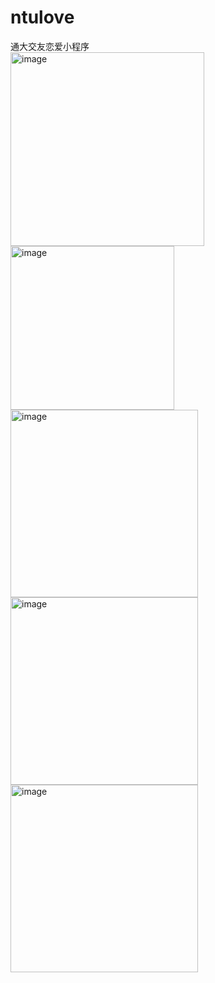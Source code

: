 # ntulove
通大交友恋爱小程序
<br>
<img width="310" alt="image" src="https://github.com/yellowweii/ntulove/assets/138266079/b99ba7af-3095-451d-bbe6-651b5d7c05a7">
<img width="262" alt="image" src="https://github.com/yellowweii/ntulove/assets/138266079/d6a9e3ef-56b0-4e3f-91c6-3be5c224ee8e">
<img width="300" alt="image" src="https://github.com/yellowweii/ntulove/assets/138266079/0d2a4696-b757-4b3f-adc2-d90da5186336">
<img width="300" alt="image" src="https://github.com/yellowweii/ntulove/assets/138266079/974462a7-8530-4b8a-be19-6461fedf8703">
<img width="300" alt="image" src="https://github.com/yellowweii/ntulove/assets/138266079/9f44075e-2603-4ec4-9c60-be6b183cf679">

